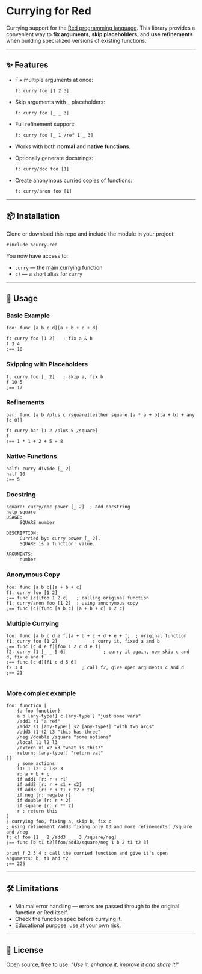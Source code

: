 # Currying for Red

Currying support for the [Red programming language](https://www.red-lang.org/).
This library provides a convenient way to **fix arguments**, **skip placeholders**, and **use refinements** when building specialized versions of existing functions.

---

## ✨ Features

* Fix multiple arguments at once:

  ```red
  f: curry foo [1 2 3]
  ```
* Skip arguments with `_` placeholders:

  ```red
  f: curry foo [_ _ 3]
  ```
* Full refinement support:

  ```red
  f: curry foo [_ 1 /ref 1 _ 3]
  ```
* Works with both **normal** and **native functions**.
* Optionally generate docstrings:

  ```red
  f: curry/doc foo [1]
  ```
* Create anonymous curried copies of functions:

  ```red
  f: curry/anon foo [1]
  ```

---

## 📦 Installation

Clone or download this repo and include the module in your project:

```red
#include %curry.red
```

You now have access to:

* `curry` — the main currying function
* `c!` — a short alias for `curry`

---

## 🚀 Usage

### Basic Example

```red
foo: func [a b c d][a + b + c + d]

f: curry foo [1 2]   ; fix a & b
f 3 4
;== 10
```

### Skipping with Placeholders

```red
f: curry foo [_ 2]   ; skip a, fix b
f 10 5
;== 17
```

### Refinements

```red
bar: func [a b /plus c /square][either square [a * a + b][a + b] + any [c 0]]

f: curry bar [1 2 /plus 5 /square]
f
;== 1 * 1 + 2 + 5 = 8
```

### Native Functions

```red
half: curry divide [_ 2]
half 10
;== 5
```

### Docstring

```red
square: curry/doc power [_ 2]  ; add docstring
help square
USAGE:
     SQUARE number

DESCRIPTION: 
     Curried by: curry power [_ 2]. 
     SQUARE is a function! value.

ARGUMENTS:
     number  
```

### Anonymous Copy

```red
foo: func [a b c][a + b + c]
f1: curry foo [1 2]
;== func [c][foo 1 2 c]   ; calling original function
f1: curry/anon foo [1 2]  ; using annonymous copy
;== func [c][func [a b c] [a + b + c] 1 2 c]
```

### Multiple Currying

```red
foo: func [a b c d e f][a + b + c + d + e + f]	; original function
f1: curry foo [1 2]				; curry it, fixed a and b
;== func [c d e f][foo 1 2 c d e f]
f2: curry f1 [_ _ 5 6]				; curry it again, now skip c and d, fix e and f
;== func [c d][f1 c d 5 6]
f2 3 4						; call f2, give open arguments c and d
;== 21
 
```

### More complex example

```red
foo: function [
	{a foo function}
    a b [any-type!] c [any-type!] "just some vars"
    /add1 r1 "a ref"
    /add2 s1 [any-type!] s2 [any-type!] "with two args"
    /add3 t1 t2 t3 "this has three"
    /neg /double /square "some options"
    /local l1 l2 l3
    /extern x1 x2 x3 "what is this?"
    return: [any-type!] "return val"
][
	; some actions
    l1: 1 l2: 2 l3: 3
    r: a + b + c
    if add1 [r: r + r1]
    if add2 [r: r + s1 + s2]
    if add3 [r: r + t1 + t2 + t3]
    if neg [r: negate r]
    if double [r: r * 2]
    if square [r: r ** 2]
	r ; return this
]
; currying foo, fixing a, skip b, fix c
; using refinement /add3 fixing only t3 and more refinements: /square and /neg
f: c! foo [1 _ 2 /add3 _ _ 3 /square/neg]
;== func [b t1 t2][foo/add3/square/neg 1 b 2 t1 t2 3]

print f 2 3 4 ; call the curried function and give it's open arguments: b, t1 and t2
;== 225
```


---

## 🛠 Limitations

* Minimal error handling — errors are passed through to the original function or Red itself.
* Check the function spec before currying it.
* Educational purpose, use at your own risk.

---

## 📜 License

Open source, free to use. *“Use it, enhance it, improve it and share it!”*
